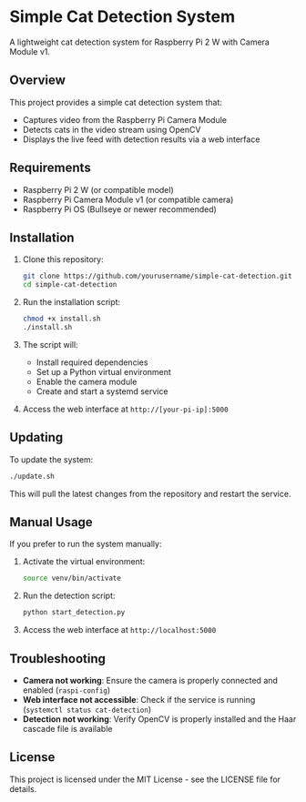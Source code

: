 # Simple Cat Detection System

A lightweight cat detection system for Raspberry Pi 2 W with Camera Module v1.

## Overview

This project provides a simple cat detection system that:
- Captures video from the Raspberry Pi Camera Module
- Detects cats in the video stream using OpenCV
- Displays the live feed with detection results via a web interface

## Requirements

- Raspberry Pi 2 W (or compatible model)
- Raspberry Pi Camera Module v1 (or compatible camera)
- Raspberry Pi OS (Bullseye or newer recommended)

## Installation

1. Clone this repository:
   ```bash
   git clone https://github.com/yourusername/simple-cat-detection.git
   cd simple-cat-detection
   ```

2. Run the installation script:
   ```bash
   chmod +x install.sh
   ./install.sh
   ```

3. The script will:
   - Install required dependencies
   - Set up a Python virtual environment
   - Enable the camera module
   - Create and start a systemd service

4. Access the web interface at `http://[your-pi-ip]:5000`

## Updating

To update the system:

```bash
./update.sh
```

This will pull the latest changes from the repository and restart the service.

## Manual Usage

If you prefer to run the system manually:

1. Activate the virtual environment:
   ```bash
   source venv/bin/activate
   ```

2. Run the detection script:
   ```bash
   python start_detection.py
   ```

3. Access the web interface at `http://localhost:5000`

## Troubleshooting

- **Camera not working**: Ensure the camera is properly connected and enabled (`raspi-config`)
- **Web interface not accessible**: Check if the service is running (`systemctl status cat-detection`)
- **Detection not working**: Verify OpenCV is properly installed and the Haar cascade file is available

## License

This project is licensed under the MIT License - see the LICENSE file for details.